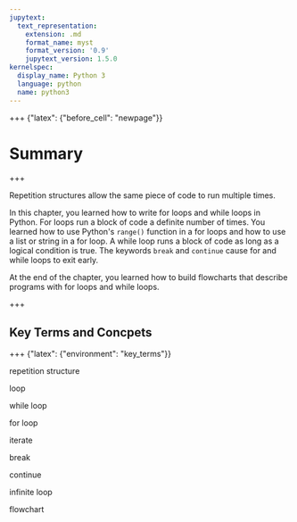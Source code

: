 ```yaml
---
jupytext:
  text_representation:
    extension: .md
    format_name: myst
    format_version: '0.9'
    jupytext_version: 1.5.0
kernelspec:
  display_name: Python 3
  language: python
  name: python3
---
```


+++ {"latex": {"before_cell": "newpage"}}

# Summary

+++

Repetition structures allow the same piece of code to run multiple times.

In this chapter, you learned how to write for loops and while loops in Python. For loops run a block of code a definite number of times. You learned how to use Python's ```range()``` function in a for loops and how to use a list or string in a for loop. A while loop runs a block of code as long as a logical condition is true. The keywords ```break``` and ```continue``` cause for and while loops to exit early.

At the end of the chapter, you learned how to build flowcharts that describe programs with for loops and while loops.

+++

## Key Terms and Concpets

+++ {"latex": {"environment": "key_terms"}}

repetition structure

loop

while loop

for loop

iterate

break

continue

infinite loop

flowchart

```{code-cell} ipython3

```
